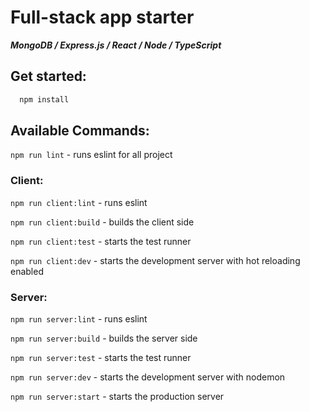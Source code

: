# Full-stack app starter
***MongoDB / Express.js / React / Node / TypeScript***

## Get started:
```sh
  npm install
```

## Available Commands:

`npm run lint` - runs eslint for all project

### Client:
`npm run client:lint` - runs eslint

`npm run client:build` - builds the client side

`npm run client:test` - starts the test runner

`npm run client:dev` - starts the development server with hot reloading enabled

### Server:

`npm run server:lint` - runs eslint

`npm run server:build` - builds the server side

`npm run server:test` - starts the test runner

`npm run server:dev` - starts  the development server with nodemon

`npm run server:start` - starts the production server